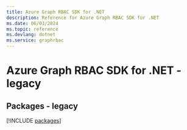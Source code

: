 ```yaml
---
title: Azure Graph RBAC SDK for .NET
description: Reference for Azure Graph RBAC SDK for .NET
ms.date: 06/03/2024
ms.topic: reference
ms.devlang: dotnet
ms.service: graphrbac
---
```

# Azure Graph RBAC SDK for .NET - legacy
## Packages - legacy
[!INCLUDE [packages](graph-rbac-index.md)]